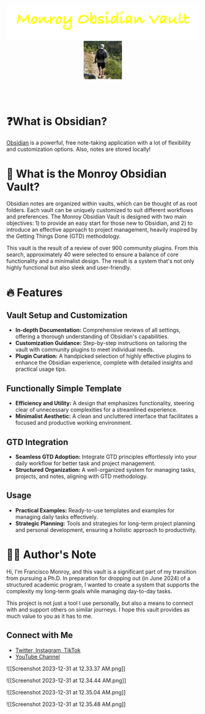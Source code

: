 
<p align="center">
<img src="./images/title.png"/>
<img src="./images/icon.jpg" alt="Monroy Obsidian Vault Icon"  width="100"/>
</p>
<br/><br/>

# ❓What is Obsidian?
[Obsidian](https://obsidian.md/) is a powerful, free note-taking application with a lot of flexibility and customization options. Also, notes are stored locally!

# 📅 What is the Monroy Obsidian Vault?
Obsidian notes are organized within vaults, which can be thought of as root folders. Each vault can be uniquely customized to suit different workflows and preferences. The Monroy Obsidian Vault is designed with two main objectives: 1) to provide an easy start for those new to Obsidian, and 2) to introduce an effective approach to project management, heavily inspired by the Getting Things Done (GTD) methodology.

This vault is the result of a review of over 900 community plugins. From this search, approximately 40 were selected to ensure a balance of core functionality and a minimalist design. The result is a system that's not only highly functional but also sleek and user-friendly.

# 🔥 Features
## Vault Setup and Customization
- **In-depth Documentation:** Comprehensive reviews of all settings, offering a thorough understanding of Obsidian's capabilities.
- **Customization Guidance:** Step-by-step instructions on tailoring the vault with community plugins to meet individual needs.
- **Plugin Curation:** A handpicked selection of highly effective plugins to enhance the Obsidian experience, complete with detailed insights and practical usage tips.
## Functionally Simple Template
- **Efficiency and Utility:** A design that emphasizes functionality, steering clear of unnecessary complexities for a streamlined experience.
- **Minimalist Aesthetic:** A clean and uncluttered interface that facilitates a focused and productive working environment.
## GTD Integration
- **Seamless GTD Adoption:** Integrate GTD principles effortlessly into your daily workflow for better task and project management.
- **Structured Organization:** A well-organized system for managing tasks, projects, and notes, aligning with GTD methodology.
## Usage
- **Practical Examples:** Ready-to-use templates and examples for managing daily tasks effectively.
- **Strategic Planning:** Tools and strategies for long-term project planning and personal development, ensuring a holistic approach to productivity.

# ✍🏼 Author's Note
Hi, I'm Francisco Monroy, and this vault is a significant part of my transition from pursuing a Ph.D. In preparation for dropping out (in June 2024) of a structured academic program, I wanted to create a system that supports the complexity my long-term goals while managing day-to-day tasks.

This project is not just a tool I use personally, but also a means to connect with and support others on similar journeys. I hope this vault provides as much value to you as it has to me.

## Connect with Me
- [Twitter, Instagram, TikTok](https://linktr.ee/francisco.mnroy)
- [YouTube Channel](https://www.youtube.com/@Francisco.Monroy)


![[Screenshot 2023-12-31 at 12.33.37 AM.png]]

![[Screenshot 2023-12-31 at 12.34.44 AM.png]]

![[Screenshot 2023-12-31 at 12.35.04 AM.png]]

![[Screenshot 2023-12-31 at 12.35.48 AM.png]]


















